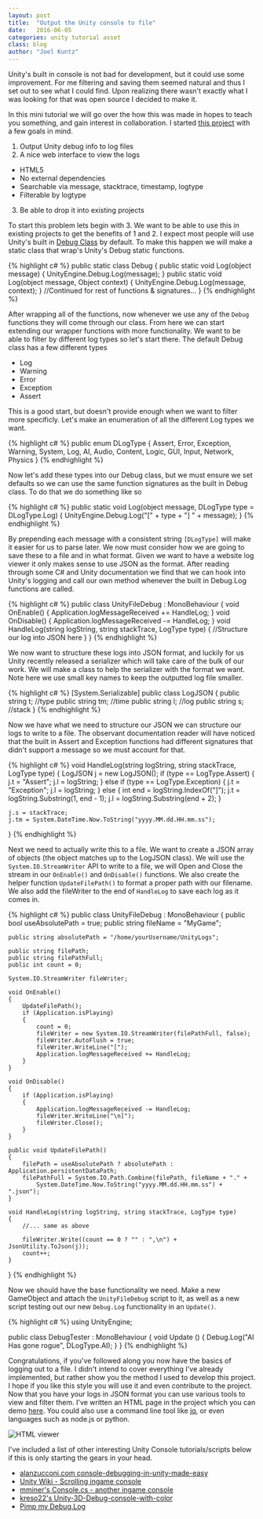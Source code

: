 ```yaml
---
layout: post
title:  "Output the Unity console to file"
date:   2016-06-05
categories: unity tutorial asset
class: blog
author: "Joel Kuntz"
---
```


Unity's built in console is not bad for development, but it could use some improvement. For me filtering and saving them seemed natural and thus I set out to see what I could find. Upon realizing there wasn't exactly what I was looking for that was open source I decided to make it. 

In this mini tutorial we will go over the how this was made in hopes to teach you something, and gain interest in collaboration. I started [this project](https://github.com/Sacred-Seed-Studio/Unity-File-Debug) with a few goals in mind.

1. Output Unity debug info to log files
2. A nice web interface to view the logs
  - HTML5
  - No external dependencies
  - Searchable via message, stacktrace, timestamp, logtype
  - Filterable by logtype
3. Be able to drop it into existing projects

To start this problem lets begin with 3. We want to be able to use this in existing projects to get the benefits of 1 and 2. I expect most people will use Unity's built in [Debug Class](https://docs.unity3d.com/ScriptReference/Debug.html) by default. To make this happen we will make a static class that wrap's Unity's Debug static functions.

{% highlight c# %}
public static class Debug
{
    public static void Log(object message) 
    { 
        UnityEngine.Debug.Log(message); 
    }
    public static void Log(object message, Object context) 
    { 
        UnityEngine.Debug.Log(message, context); 
    }
    //Continued for rest of functions & signatures...
}
{% endhighlight %}

After wrapping all of the functions, now whenever we use any of the `Debug` functions they will come through our class. From here we can start extending our wrapper functions with more functionality. We want to be able to filter by different log types so let's start there. The default Debug class has a few different types

- Log
- Warning
- Error
- Exception
- Assert

This is a good start, but doesn't provide enough when we want to filter more specificly. Let's make an enumeration of all the different Log types we want. 

{% highlight c# %}
public enum DLogType 
{
    Assert,
    Error,
    Exception,
    Warning,
    System,
    Log,
    AI,
    Audio,
    Content,
    Logic,
    GUI,
    Input,
    Network,
    Physics
}
{% endhighlight %}

Now let's add these types into our Debug class, but we must ensure we set defaults so we can use the same function signatures as the built in Debug class. To do that we do something like so

{% highlight c# %}
public static void Log(object message, DLogType type = DLogType.Log)
{
    UnityEngine.Debug.Log("[" + type + "] " + message);
}
{% endhighlight %}

By prepending each message with a consistent string `[DLogType]` will make it easier for us to parse later. We now must consider how we are going to save these to a file and in what format. Given we want to have a website log viewer it only makes sense to use JSON as the format. After reading through some C# and Unity documentation we find that we can hook into Unity's logging and call our own method whenever the built in Debug.Log functions are called.

{% highlight c# %}
public class UnityFileDebug : MonoBehaviour 
{
    void OnEnable()
    {
        Application.logMessageReceived += HandleLog;
    }
    void OnDisable()
    {
        Application.logMessageReceived -= HandleLog;
    }
    void HandleLog(string logString, string stackTrace, LogType type)
    {
        //Structure our log into JSON here
    }
}
{% endhighlight %}

We now want to structure these logs into JSON format, and luckily for us Unity recently released a serializer which will take care of the bulk of our work. We will make a class to help the serializer with the format we want. Note here we use small key names to keep the outputted log file smaller.

{% highlight c# %}
[System.Serializable]
public class LogJSON
{
    public string t;  //type
    public string tm; //time
    public string l;  //log
    public string s;  //stack
}
{% endhighlight %}

Now we have what we need to structure our JSON we can structure our logs to write to a file. The observant documentation reader will have noticed that the built in Assert and Exception functions had different signatures that didn't support a message so we must account for that.

{% highlight c# %}
void HandleLog(string logString, string stackTrace, LogType type)
{
    LogJSON j = new LogJSON();
    if (type == LogType.Assert)
    {
        j.t = "Assert";
        j.l = logString;
    }
    else if (type == LogType.Exception)
    {
        j.t = "Exception";
        j.l = logString;
    }
    else
    {
        int end = logString.IndexOf("]");
        j.t = logString.Substring(1, end - 1);
        j.l = logString.Substring(end + 2);
    }

    j.s = stackTrace;
    j.tm = System.DateTime.Now.ToString("yyyy.MM.dd.HH.mm.ss");
}
{% endhighlight %}

Next we need to actually write this to a file. We want to create a JSON array of objects (the object matches up to the LogJSON class). We will use the `System.IO.StreamWriter` API to write to a file, we will Open and Close the stream in our `OnEnable()` and `OnDisable()` functions. We also create the helper function `UpdateFilePath()` to format a proper path with our filename. We also add the fileWriter to the end of `HandleLog` to save each log as it comes in.

{% highlight c# %}
public class UnityFileDebug : MonoBehaviour
{
    public bool useAbsolutePath = true;
    public string fileName = "MyGame";

    public string absolutePath = "/home/yourUsername/UnityLogs";

    public string filePath;
    public string filePathFull;
    public int count = 0;

    System.IO.StreamWriter fileWriter;

    void OnEnable()
    {
        UpdateFilePath();
        if (Application.isPlaying)
        {
            count = 0;
            fileWriter = new System.IO.StreamWriter(filePathFull, false);
            fileWriter.AutoFlush = true;
            fileWriter.WriteLine("[");
            Application.logMessageReceived += HandleLog;
        }
    }

    void OnDisable()
    {
        if (Application.isPlaying)
        {
            Application.logMessageReceived -= HandleLog;
            fileWriter.WriteLine("\n]");
            fileWriter.Close();
        }
    }

    public void UpdateFilePath()
    {
        filePath = useAbsolutePath ? absolutePath : Application.persistentDataPath;
        filePathFull = System.IO.Path.Combine(filePath, fileName + "." + 
            System.DateTime.Now.ToString("yyyy.MM.dd.HH.mm.ss") + ".json");
    }

    void HandleLog(string logString, string stackTrace, LogType type)
    {
        //... same as above

        fileWriter.Write((count == 0 ? "" : ",\n") + JsonUtility.ToJson(j));
        count++;
    }        

}
{% endhighlight %}

Now we should have the base functionality we need. Make a new GameObject and attach the `UnityFileDebug` script to it, as well as a new script testing out our new `Debug.Log` functionality in an `Update()`.

{% highlight c# %}
using UnityEngine;

public class DebugTester : MonoBehaviour 
{
    void Update () { Debug.Log("AI Has gone rogue", DLogType.AI); }
}
{% endhighlight %}

Congratulations, if you've followed along you now have the basics of logging out to a file. I didn't intend to cover everything I've already implemented, but rather show you the method I used to develop this project. I hope if you like this style you will use it and even contribute to the project. Now that you have your logs in JSON format you can use various tools to view and filter them. I've written an HTML page in the project which you can demo [here](http://www.sacredseedstudio.com/Unity-File-Debug/). You could also use a command line tool like [jq](https://stedolan.github.io/jq/), or even languages such as node.js or python. 

<img alt="HTML viewer" src="{{site.base-url}}/assets/images/blog/unityFileDebug/screenshot.png">

I've included a list of other interesting Unity Console tutorials/scripts below if this is only starting the gears in your head.

- [alanzucconi.com console-debugging-in-unity-made-easy](http://www.alanzucconi.com/2015/08/26/console-debugging-in-unity-made-easy/)
- [Unity Wiki - Scrolling ingame console](http://wiki.unity3d.com/index.php?title=DebugConsole)
- [mminer's Console.cs - another ingame console](https://gist.github.com/mminer/975374)
- [kreso22's Unity-3D-Debug-console-with-color](https://github.com/kreso22/Unity-3D-Debug-console-with-color.)
- [Pimp my Debug.Log](http://www.tallior.com/pimp-my-debug-log/)